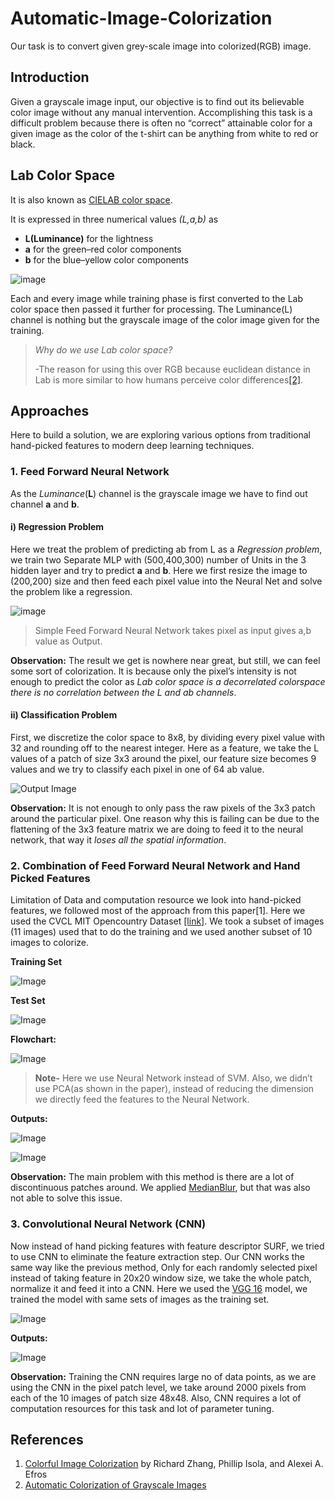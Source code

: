 # Automatic-Image-Colorization

Our task is to convert given grey-scale image into colorized(RGB) image.

## Introduction

Given a grayscale image input, our objective is to find out its believable color image without any manual intervention. Accomplishing this task is a difficult problem because there is often no “correct” attainable color for a given image as the color of the t-shirt can be anything from white to red or black.  

## Lab Color Space

It is also known as [CIELAB color space](https://en.wikipedia.org/wiki/CIELAB_color_space). 

It is expressed in three numerical values *(L,a,b)* as
- **L(Luminance)** for the lightness 
- **a** for the green–red color components
- **b** for the blue–yellow color components

![image](images/lab_space.jpg)

Each and every image while training phase is first converted to the Lab color space then passed it further for processing. The Luminance(L) channel is nothing but the grayscale image of the color image given for the training.

>*Why do we use Lab color space?*
>
> -The reason for using this over RGB because euclidean distance in Lab is more similar to how humans perceive color differences[[2]](http://cs229.stanford.edu/proj2013/KabirzadehSousaBlaes-AutomaticColorizationOfGrayscaleImages.pdf).

## Approaches

Here to build a solution, we are exploring various options from traditional hand-picked features to modern deep learning techniques.

### 1. Feed Forward Neural Network

As the *Luminance*(**L**) channel is the grayscale image we have to find out channel **a** and **b**. 

#### i) Regression Problem

Here we treat the problem of predicting ab from L as a *Regression problem*, we train two Separate MLP with (500,400,300) number of Units in the 3 hidden layer and try to predict **a** and **b**. 
Here we first resize the image to (200,200) size and then feed each pixel value into the Neural Net and solve the problem like a regression.

![image](images/NN.png)

> Simple Feed Forward Neural Network takes pixel as input gives a,b value as Output.

**Observation:** The result we get is nowhere near great, but still, we can feel some sort of colorization. It is because only the pixel’s intensity is not enough to predict the color as *Lab color space is a decorrelated colorspace there is no correlation between the L and ab channels*.

#### ii) Classification Problem

First, we discretize the color space to 8x8, by dividing every pixel value with 32 and rounding off to the nearest integer.
Here as a feature, we take the L values of a patch of size 3x3 around the pixel, our feature size becomes 9 values and we try to classify each pixel in one of 64 ab value.

![Output Image](images/NN_1.png)

**Observation:** It is not enough to only pass the raw pixels of the 3x3 patch around the particular pixel. One reason why this is failing can be due to the flattening of the 3x3 feature matrix we are doing to feed it to the neural network, that way it *loses all the spatial information*.

### 2. Combination of Feed Forward Neural Network and Hand Picked Features

Limitation of Data and computation resource we look into hand-picked features, we followed most of the approach from this paper[1]. Here we used the CVCL MIT Opencountry Dataset [[link]](http://cvcl.mit.edu/database.htm). We took a subset of images (11 images) used that to do the training and we used another subset of 10 images to colorize.

**Training Set**

![Image](images/training.png)

**Test Set**

![Image](images/test.png)

**Flowchart:**

![Image](images/flowchart.png)

> **Note-** Here we use Neural Network instead of SVM. Also, we didn’t use PCA(as shown in the paper), instead of reducing the dimension we directly feed the features to the Neural Network.

**Outputs:**

![Image](images/output_1.png)

![Image](images/output_2.png)

**Observation:** The main problem with this method is there are a lot of discontinuous patches around. We applied [MedianBlur](https://en.wikipedia.org/wiki/Median_filter), but that was also not able to solve this issue.

### 3. Convolutional Neural Network (CNN)

Now instead of hand picking features with feature descriptor SURF, we tried to use CNN to eliminate the feature extraction step. 
Our CNN works the same way like the previous method, Only for each randomly selected pixel instead of taking feature in 20x20 window size, we take the whole patch, normalize it and feed it into a CNN. 
Here we used the [VGG 16](https://www.kaggle.com/keras/vgg16) model, we trained the model with same sets of images as the training set.

![Image](images/VGG16.png)

**Outputs:**

![Image](images/CNN_output.png)

**Observation:** Training the CNN requires large no of data points, as we are using the CNN in the pixel patch level, we take around 2000 pixels from each of the 10 images of patch size 48x48. Also, CNN requires a lot of computation resources for this task and lot of parameter tuning.

## References

1. [Colorful Image Colorization](https://arxiv.org/pdf/1603.08511.pdf) by Richard Zhang, Phillip Isola, and Alexei A. Efros
2. [Automatic Colorization of Grayscale Images](http://cs229.stanford.edu/proj2013/KabirzadehSousaBlaes-AutomaticColorizationOfGrayscaleImages.pdf)
